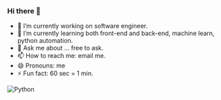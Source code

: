 ### Hi there 👋

- 🔭 I’m currently working on software engineer.
- 🌱 I’m currently learning both front-end and back-end, machine learn, python automation.
- 💬 Ask me about ... free to ask.
- 📫 How to reach me: email me.
- 😄 Pronouns: me
- ⚡ Fun fact: 60 sec = 1 min.

![Python](https://img.shields.io/badge/Python-14354C.svg?logo=python&logoColor=white)
